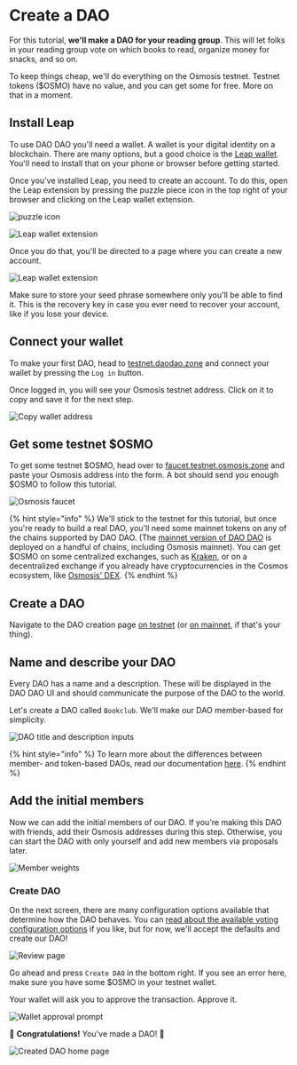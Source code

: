 # Create a DAO

For this tutorial, **we'll make a DAO for your reading group**. This will let folks in your reading group vote on which books to read, organize money for snacks, and so on.

To keep things cheap, we'll do everything on the Osmosis testnet. Testnet tokens ($OSMO) have no value, and you can get some for free. More on that in a moment.

## Install Leap

To use DAO DAO you'll need a wallet. A wallet is your digital identity on a blockchain. There are many options, but a good choice is the [Leap wallet](https://www.leapwallet.io). You'll need to install that on your phone or browser before getting started.

Once you've installed Leap, you need to create an account. To do this, open the Leap extension by pressing the puzzle piece icon in the top right of your browser and clicking on the Leap wallet extension.

![puzzle icon](../.gitbook/assets/puzzle.png)

![Leap wallet extension](../.gitbook/assets/leap-extension.png)

Once you do that, you'll be directed to a page where you can create a new account.

![Leap wallet extension](../.gitbook/assets/welcome-to-leap.png)

Make sure to store your seed phrase somewhere only you'll be able to find it. This is the recovery key in case you ever need to recover your account, like if you lose your device.

## Connect your wallet

To make your first DAO, head to [testnet.daodao.zone](https://testnet.daodao.zone) and connect your wallet by pressing the `Log in` button.

Once logged in, you will see your Osmosis testnet address. Click on it to copy and save it for the next step.

![Copy wallet address](../.gitbook/assets/wallet-copy-address.png)

## Get some testnet $OSMO

To get some testnet $OSMO, head over to [faucet.testnet.osmosis.zone](https://faucet.testnet.osmosis.zone) and paste your Osmosis address into the form. A bot should send you enough $OSMO to follow this tutorial.

![Osmosis faucet](../.gitbook/assets/osmosis-faucet.png)

{% hint style="info" %}
We'll stick to the testnet for this tutorial, but once you're ready to build a real DAO, you'll need some mainnet tokens on any of the chains supported by DAO DAO. (The [mainnet version of DAO DAO](https://daodao.zone) is deployed on a handful of chains, including Osmosis mainnet). You can get $OSMO on some centralized exchanges, such as [Kraken](https://kraken.com), or on a decentralized exchange if you already have cryptocurrencies in the Cosmos ecosystem, like [Osmosis' DEX](https://osmosis.zone).
{% endhint %}

## Create a DAO

Navigate to the DAO creation page [on testnet](https://testnet.daodao.zone/dao/create?chain=osmo-test-5) (or [on mainnet](https://daodao.zone/dao/create), if that's your thing).

## Name and describe your DAO

Every DAO has a name and a description. These will be displayed in the DAO DAO UI and should communicate the purpose of the DAO to the world.

Let's create a DAO called `Bookclub`. We'll make our DAO member-based for simplicity.

![DAO title and description inputs](../.gitbook/assets/create-dao-title.png)

{% hint style="info" %}
To learn more about the differences between member- and token-based DAOs, read our documentation [here](../introduction/whats-a-dao/#voting-power).
{% endhint %}

## Add the initial members

Now we can add the initial members of our DAO. If you're making this DAO with friends, add their Osmosis addresses during this step. Otherwise, you can start the DAO with only yourself and add new members via proposals later.

![Member weights](../.gitbook/assets/create-dao-members.png)

### Create DAO

On the next screen, there are many configuration options available that determine how the DAO behaves. You can [read about the available voting configuration options](../dao-governance/configuration/voting) if you like, but for now, we'll accept the defaults and create our DAO!

![Review page](../.gitbook/assets/create-dao-review.png)

Go ahead and press `Create DAO` in the bottom right. If you see an error here, make sure you have some $OSMO in your testnet wallet.

Your wallet will ask you to approve the transaction. Approve it.

![Wallet approval prompt](../.gitbook/assets/create-dao-wallet-approve.png)

🎉 **Congratulations!** You've made a DAO! 🎉

![Created DAO home page](../.gitbook/assets/create-dao-done.png)
